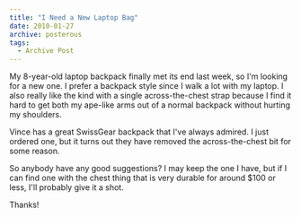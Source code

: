 ```yaml
---
title: "I Need a New Laptop Bag"
date: 2010-01-27
archive: posterous
tags: 
  - Archive Post
---
```


My 8-year-old laptop backpack finally met its end last week, so I'm looking for a new one. I prefer a backpack style since I walk a lot with my laptop. I also really like the kind with a single across-the-chest strap because I find it hard to get both my ape-like arms out of a normal backpack without hurting my shoulders.

Vince has a great SwissGear backpack that I've always admired. I just ordered one, but it turns out they have removed the across-the-chest bit for some reason.

So anybody have any good suggestions? I may keep the one I have, but if I can find one with the chest thing that is very durable for around $100 or less, I'll probably give it a shot.

Thanks!
